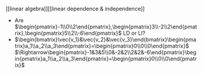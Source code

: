 [[linear algebra]][[linear dependence & independence]]

- Are $\begin{pmatrix}-1\\0\\2\end{pmatrix},\begin{pmatrix}3\\-2\\2\end{pmatrix},\begin{pmatrix}5\\2\\-6\end{pmatrix}$ LD or LI?
- $\begin{bmatrix}\vec{v_1}&\vec{v_2}&\vec{v_3}\end{bmatrix}\begin{pmatrix}a_1\\a_2\\a_3\end{pmatrix}=\begin{pmatrix}0\\0\\0\end{pmatrix}$
$\Rightarrow\begin{pmatrix}-1&3&5\\0&-2&2\\2&2&-6\end{pmatrix}\begin{pmatrix}a_1\\a_2\\a_3\end{pmatrix}=\begin{pmatrix}0\\0\\0\end{pmatrix}$
